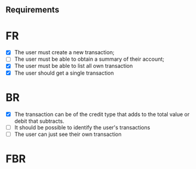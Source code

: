 ## Requirements

# FR

- [x] The user must create a new transaction;
- [ ] The user must be able to obtain a summary of their account;
- [x] The user must be able to list all own transaction
- [x] The user should get a single transaction

# BR

- [x] The transaction can be of the credit type that adds to the total value or debit that subtracts.
- [ ] It should be possible to identify the user's transactions
- [ ] The user can just see their own transaction

# FBR